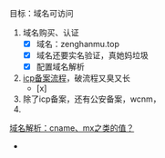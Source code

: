 

目标：域名可访问

1. 域名购买、认证
   - [x] 域名：zenghanmu.top
   - [x] 域名还要实名验证，真她妈垃圾
   - [x] 配置域名解析
2. [icp备案流程](https://help.aliyun.com/document_detail/36922.html)，破流程又臭又长
   - [x] 
3. 除了icp备案，还有公安备案，wcnm，
4. 

[域名解析：cname、mx之类的值？](https://blog.csdn.net/hl_java/article/details/83989727)

- 